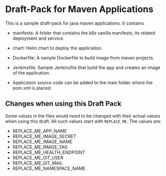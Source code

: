 # Draft-Pack for Maven Applications

This is a sample draft-pack for java maven applications. It contains

- manifests: A folder that contains the k8s vanilla manifests, its related deployment and service.

- chart: Helm chart to deploy the application.

- Dockerfile: A sample Dockerfile to build image from maven projects.

- Jenkinsfile: Sample Jenkinsfile that build the app and creates an image of the application.

- Application source code can be added to the main folder where the pom.xml is placed.


## Changes when using this Draft Pack

Some values in the files would need to be changed with their actual values when using this draft. All such values start with `REPLACE_ME`. The values are:

- REPLACE_ME_APP_NAME
- REPLACE_ME_IMAGE_SECRET
- REPLACE_ME_IMAGE_NAME
- REPLACE_ME_IMAGE_TAG
- REPLACE_ME_HEALTH_ENDPOINT
- REPLACE_ME_GIT_USER
- REPLACE_ME_GIT_MAIL
- REPLACE_ME_NAMESPACE_NAME